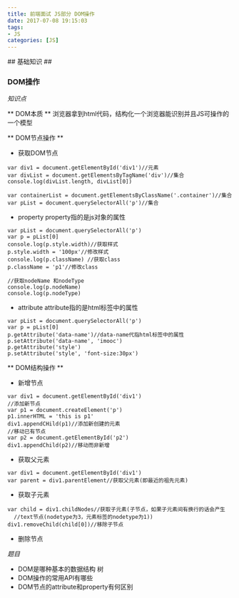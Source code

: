 ```yaml
---
title: 前端面试 JS部分 DOM操作
date: 2017-07-08 19:15:03
tags: 
- JS
categories: [JS]
---
```

<p></p>
<!-- more -->
## 基础知识 ##

### DOM操作 ###


*知识点*

** DOM本质 **
浏览器拿到html代码，结构化一个浏览器能识别并且JS可操作的一个模型

** DOM节点操作 **
*  获取DOM节点
```
var div1 = document.getElementById('div1')//元素
var divList = document.getElementsByTagName('div')//集合
console.log(divList.length, divList[0])

var containerList = document.getElementsByClassName('.container')//集合
var pList = document.querySelectorAll('p')//集合
```

*  property
property指的是js对象的属性
```
var pList = document.querySelectorAll('p')
var p = pList[0]
console.log(p.style.width)//获取样式
p.style.width = '100px'//修改样式
console.log(p.className) //获取class
p.className = 'p1'//修改class

//获取nodeName 和nodeType
console.log(p.nodeName)
console.log(p.nodeType)

```

*  attribute
attribute指的是html标签中的属性
```
var pList = document.querySelectorAll('p')
var p = pList[0]
p.getAttribute('data-name')//data-name代指html标签中的属性
p.setAttribute('data-name', 'imooc')
p.getAttribute('style')
p.setAttribute('style', 'font-size:30px')
```

** DOM结构操作 **
*  新增节点
```
var div1 = document.getElementById('div1')
//添加新节点
var p1 = document.createElement('p')
p1.innerHTML = 'this is p1'
div1.appendCHild(p1)//添加新创建的元素
//移动已有节点
var p2 = document.getElementById('p2')
div1.appendChild(p2)//移动而非新增
```
*  获取父元素
```
var div1 = document.getElementById('div1')
var parent = div1.parentElement//获取父元素(即最近的祖先元素)
```

*  获取子元素
```
var child = div1.childNodes//获取子元素(子节点，如果子元素间有换行的话会产生
  //text节点(nodetype为3，元素标签的nodetype为1))
div1.removeChild(child[0])//移除子节点
```
*  删除节点

*题目*

*  DOM是哪种基本的数据结构
   树
*  DOM操作的常用API有哪些
*  DOM节点的attribute和property有何区别




